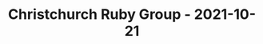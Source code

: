 ---
layout: post
title: Christchurch Ruby Group - 2021-10-21
datetime: '2021-10-21T02:00:00-04:00'
name: Christchurch Ruby Group
external_url: https://www.meetup.com/Christchurch-Ruby-Group/events/fzhftryccnbcc/
online_event: false
year_month: 2021-10
---
